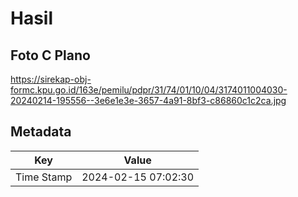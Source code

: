 # Hasil

## Foto C Plano

https://sirekap-obj-formc.kpu.go.id/163e/pemilu/pdpr/31/74/01/10/04/3174011004030-20240214-195556--3e6e1e3e-3657-4a91-8bf3-c86860c1c2ca.jpg


## Metadata

| Key        | Value               |
| ---------- | ------------------- |
| Time Stamp | 2024-02-15 07:02:30 |




